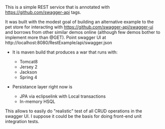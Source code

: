 This is a simple REST service that is annotated with https://github.com/swagger-api tags.
  
It was built with the modest goal of building an alternative example to the pet store for interacting with  https://github.com/swagger-api/swagger-ui and borrows from other similar demos online (although few demos bother to implement more than @GET).  Point swagger UI at http://localhost:8080/RestExample/api/swagger.json

* It is maven build that produces a war that runs with:
  * Tomcat8
  * Jersey 2
  * Jackson
  * Spring 4  

* Persistance layer right now is
   * JPA via eclipselink with Local transactions
   * In-memory HSQL

This allows to easily do "realistic" test of all CRUD operations in the swagger UI.  I suppose it could be the basis for doing front-end unit integration tests.
